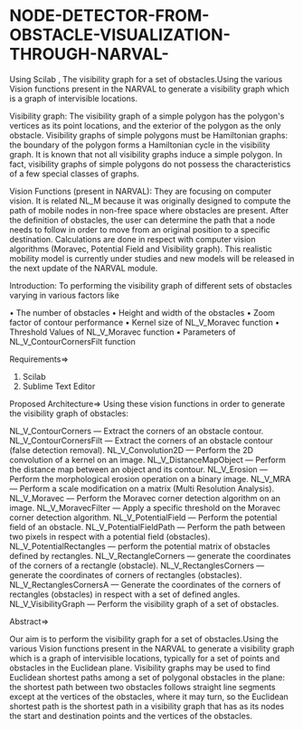 # NODE-DETECTOR-FROM-OBSTACLE-VISUALIZATION-THROUGH-NARVAL-
Using Scilab , The visibility graph for a set of obstacles.Using the various Vision functions present in the NARVAL to generate a visibility graph which is a graph of intervisible locations.


Visibility graph:
The visibility graph of a simple polygon has the polygon's vertices as its point locations, and the exterior of the polygon as the only obstacle. Visibility graphs of simple polygons must be Hamiltonian graphs: the boundary of the polygon forms a Hamiltonian cycle in the visibility graph. It is known that not all visibility graphs induce a simple polygon. In fact, visibility graphs of simple polygons do not possess the characteristics of a few special classes of graphs.

Vision Functions (present in NARVAL):
They are focusing on computer vision. It is related NL_M because it was originally designed to compute the path of mobile nodes in non-free space where obstacles are present. After the definition of obstacles, the user can determine the path that a node needs to follow in order to move from an original position to a specific destination. Calculations are done in respect with computer vision algorithms (Moravec, Potential Field and Visibility graph). This realistic mobility model is currently under studies and new models will be released in the next update of the NARVAL module.

Introduction:
To performing the visibility graph of different sets of obstacles varying in various factors like 

•	The number of obstacles
•	Height and width of the obstacles
•	Zoom factor of contour performance
•	Kernel size of  NL_V_Moravec function 
•	Threshold Values of NL_V_Moravec function
•	Parameters of NL_V_ContourCornersFilt function


Requirements=>

1) Scilab
2) Sublime Text Editor 

Proposed Architecture=>
Using these vision functions in order to generate the visibility graph of obstacles:

NL_V_ContourCorners — Extract the corners of an obstacle contour.
NL_V_ContourCornersFilt — Extract the corners of an obstacle contour (false detection removal).
NL_V_Convolution2D — Perform the 2D convolution of a kernel on an image.
NL_V_DistanceMapObject — Perform the distance map between an object and its contour.
NL_V_Erosion — Perform the morphological erosion operation on a binary image.
NL_V_MRA — Perform a scale modification on a matrix (Multi Resolution Analysis).
NL_V_Moravec — Perform the Moravec corner detection algorithm on an image.
NL_V_MoravecFilter — Apply a specific threshold on the Moravec corner detection algorithm.
NL_V_PotentialField — Perform the potential field of an obstacle.
NL_V_PotentialFieldPath — Perform the path between two pixels in respect with a potential field (obstacles).
NL_V_PotentialRectangles — perform the potential matrix of obstacles defined by rectangles.
NL_V_RectangleCorners — generate the coordinates of the corners of a rectangle (obstacle).
NL_V_RectanglesCorners — generate the coordinates of corners of rectangles (obstacles).
NL_V_RectanglesCornersA — Generate the coordinates of the corners of rectangles (obstacles) in respect with a set of defined angles.
NL_V_VisibilityGraph — Perform the visibility graph of a set of obstacles.



Abstract=>

Our aim is to perform the visibility graph for a set of obstacles.Using the various Vision functions present in the NARVAL to generate a visibility graph which is a graph of intervisible locations, typically for a set of points and obstacles in the Euclidean plane.
Visibility graphs may be used to find Euclidean shortest paths among a set of polygonal obstacles in the plane: the shortest path between two obstacles follows straight line segments except at the vertices of the obstacles, where it may turn, so the Euclidean shortest path is the shortest path in a visibility graph that has as its nodes the start and destination points and the vertices of the obstacles. 
